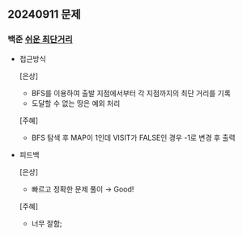 ## 20240911 문제

### 백준 [쉬운 최단거리](https://www.acmicpc.net/problem/14940)

- 접근방식

  [은상]
  - BFS를 이용하여 출발 지점에서부터 각 지점까지의 최단 거리를 기록
  - 도달할 수 없는 땅은 예외 처리
  
  [주혜]
  - BFS 탐색 후 MAP이 1인데 VISIT가 FALSE인 경우 -1로 변경 후 출력
  
- 피드백

  [은상]
  - 빠르고 정확한 문제 풀이 → Good!
  
  [주혜]
  - 너무 잘함;

  
